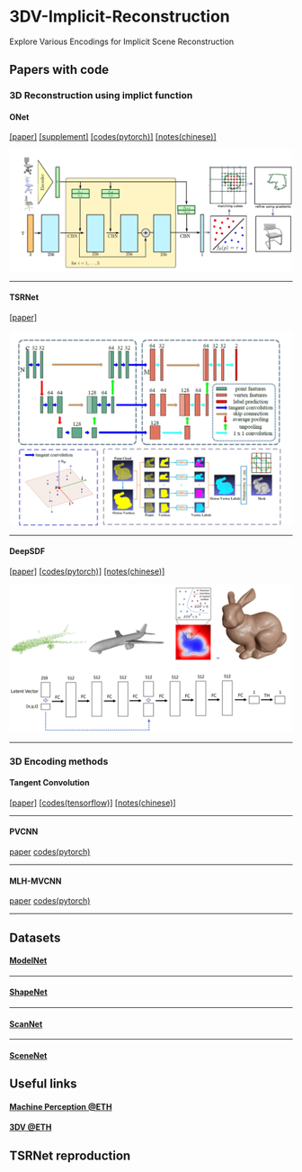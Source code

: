 # 3DV-Implicit-Reconstruction
Explore Various Encodings for Implicit Scene Reconstruction

## Papers with code

### 3D Reconstruction using implict function

#### ONet
[[paper]](https://github.com/YuePanEdward/3DV-Implicit-Reconstruction/blob/master/implict_reconstruction_literature/ONet.pdf)  [[supplement]](https://github.com/YuePanEdward/3DV-Implicit-Reconstruction/blob/master/implict_reconstruction_literature/ONet_supplementary.pdf) [[codes(pytorch)]](https://github.com/autonomousvision/occupancy_networks) [[notes(chinese)]](https://hideoninternet.github.io/2019/12/21/b040bbb5/)

![alt text](implict_reconstruction_literature/img/ONet-workflow.jpg)

------

#### TSRNet
[[paper]](https://github.com/YuePanEdward/3DV-Implicit-Reconstruction/blob/master/implict_reconstruction_literature/TSRNet.pdf)

![alt text](implict_reconstruction_literature/img/TSRNet-workflow.jpg)

------

#### DeepSDF
[[paper]](https://github.com/YuePanEdward/3DV-Implicit-Reconstruction/blob/master/implict_reconstruction_literature/DeepSDF.pdf) [[codes(pytorch)]](https://github.com/facebookresearch/DeepSDF) [[notes(chinese)]](https://www.jianshu.com/p/a5a068345804)

![alt text](implict_reconstruction_literature/img/DeepSDF-workflow.jpg) 

------

### 3D Encoding methods

#### Tangent Convolution
[[paper]](https://github.com/YuePanEdward/3DV-Implicit-Reconstruction/blob/master/implict_reconstruction_literature/Tangent-convolutions.pdf) [[codes(tensorflow)]](https://github.com/tatarchm/tangent_conv) [[notes(chinese)]](https://github.com/youkenhou/note-about-tangent_conv)

------

####  PVCNN
[paper](https://github.com/YuePanEdward/3DV-Implicit-Reconstruction/blob/master/implict_reconstruction_literature/PVCNN.pdf) [codes(pytorch)](https://github.com/mit-han-lab/pvcnn)

------

####  MLH-MVCNN
[paper]() [codes(pytorch)](https://github.com/krips89/mlh_mvcnn)

------

## Datasets

#### [ModelNet](http://modelnet.cs.princeton.edu/#)


------

#### [ShapeNet](https://www.shapenet.org/)


------

#### [ScanNet](http://www.scan-net.org/)


------

#### [SceneNet](https://robotvault.bitbucket.io/)


## Useful links

#### [Machine Perception @ETH](https://ait.ethz.ch/teaching/courses/2019-SS-Machine-Perception/)

#### [3DV @ETH](https://www.cvg.ethz.ch/teaching/3dvision/)

## TSRNet reproduction 
